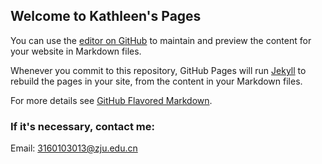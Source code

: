## Welcome to Kathleen's Pages

You can use the [editor on GitHub](https://github.com/KathleenQueen/FreeSolo/edit/master/index.md) to maintain and preview the content for your website in Markdown files.

Whenever you commit to this repository, GitHub Pages will run [Jekyll](https://jekyllrb.com/) to rebuild the pages in your site, from the content in your Markdown files.


For more details see [GitHub Flavored Markdown](https://guides.github.com/features/mastering-markdown/).


### If it's necessary, contact me:

Email: 3160103013@zju.edu.cn
